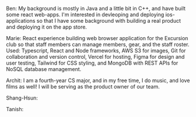 Ben:
My background is mostly in Java and a little bit in C++, and have built some react web-apps. I'm interested in devleoping and deploying ios-applications so that I have some background with building a real product and deploying it on the app store.

Marie:
React experience building web browser application for the Excursion club so that staff members can manage members, gear, and the staff roster. Used: Typescript, React and Node frameworks, AWS S3 for images, Git for collaboration and version control, Vercel for hosting, Figma for design and user testing, Tailwind for CSS styling, and MongoDB with REST APIs for NoSQL database management.

Archit:
I am a fourth-year CS major, and in my free time, I do music, and love films as well! I will be serving as the product owner of our team.

Shang-Hsun:

Tanish:
